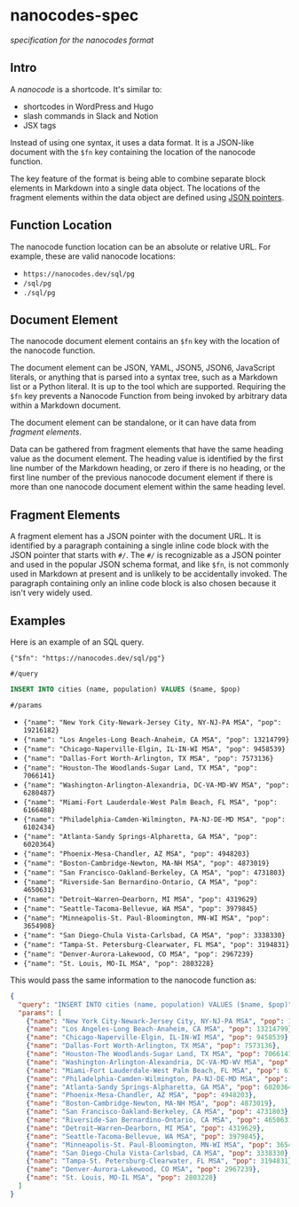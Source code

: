 # nanocodes-spec

*specification for the nanocodes format*

## Intro

A *nanocode* is a shortcode. It's similar to:

- shortcodes in WordPress and Hugo
- slash commands in Slack and Notion
- JSX tags

Instead of using one syntax, it uses a data format. It is a JSON-like
document with the `$fn` key containing the location of the nanocode
function.

The key feature of the format is being able to combine separate
block elements in Markdown into a single data object. The locations
of the fragment elements within the data object are defined using
[JSON pointers](https://tools.ietf.org/html/rfc6901).

## Function Location

The nanocode function location can be an absolute or relative URL.
For example, these are valid nanocode locations:

- `https://nanocodes.dev/sql/pg`
- `/sql/pg`
- `./sql/pg`

## Document Element

The nanocode document element contains an `$fn` key with the
location of the nanocode function.

The document element can be JSON, YAML, JSON5, JSON6, JavaScript
literals, or anything that is parsed into a syntax tree, such
as a Markdown list or a Python literal. It is up to the tool
which are supported. Requiring the `$fn` key prevents a Nanocode
Function from being invoked by arbitrary data within a Markdown
document.

The document element can be standalone, or it can have data
from *fragment elements*.

Data can be gathered from fragment elements that have the same
heading value as the document element. The heading value is
identified by the first line number of the Markdown heading, or
zero if there is no heading, or the first line number of the
previous nanocode document element if there is more than one
nanocode document element within the same heading level.

## Fragment Elements

A fragment element has a JSON pointer with the document URL.
It is identified by a paragraph containing a single inline
code block with the JSON pointer that starts with `#/`. The
`#/` is recognizable as a JSON pointer and used in the popular
JSON schema format, and like `$fn`, is not commonly used in
Markdown at present and is unlikely to be accidentally invoked.
The paragraph containing only an inline code block is also
chosen because it isn't very widely used.

## Examples

Here is an example of an SQL query.

`{"$fn": "https://nanocodes.dev/sql/pg"}`

`#/query`

```sql
INSERT INTO cities (name, population) VALUES ($name, $pop)
```

`#/params`

- `{"name": "New York City-Newark-Jersey City, NY-NJ-PA MSA", "pop": 19216182}`
- `{"name": "Los Angeles-Long Beach-Anaheim, CA MSA", "pop": 13214799}`
- `{"name": "Chicago-Naperville-Elgin, IL-IN-WI MSA", "pop": 9458539}`
- `{"name": "Dallas-Fort Worth-Arlington, TX MSA", "pop": 7573136}`
- `{"name": "Houston-The Woodlands-Sugar Land, TX MSA", "pop": 7066141}`
- `{"name": "Washington-Arlington-Alexandria, DC-VA-MD-WV MSA", "pop": 6280487}`
- `{"name": "Miami-Fort Lauderdale-West Palm Beach, FL MSA", "pop": 6166488}`
- `{"name": "Philadelphia-Camden-Wilmington, PA-NJ-DE-MD MSA", "pop": 6102434}`
- `{"name": "Atlanta-Sandy Springs-Alpharetta, GA MSA", "pop": 6020364}`
- `{"name": "Phoenix-Mesa-Chandler, AZ MSA", "pop": 4948203}`
- `{"name": "Boston-Cambridge-Newton, MA-NH MSA", "pop": 4873019}`
- `{"name": "San Francisco-Oakland-Berkeley, CA MSA", "pop": 4731803}`
- `{"name": "Riverside-San Bernardino-Ontario, CA MSA", "pop": 4650631}`
- `{"name": "Detroit–Warren–Dearborn, MI MSA", "pop": 4319629}`
- `{"name": "Seattle-Tacoma-Bellevue, WA MSA", "pop": 3979845}`
- `{"name": "Minneapolis-St. Paul-Bloomington, MN-WI MSA", "pop": 3654908}`
- `{"name": "San Diego-Chula Vista-Carlsbad, CA MSA", "pop": 3338330}`
- `{"name": "Tampa-St. Petersburg-Clearwater, FL MSA", "pop": 3194831}`
- `{"name": "Denver-Aurora-Lakewood, CO MSA", "pop": 2967239}`
- `{"name": "St. Louis, MO-IL MSA", "pop": 2803228}`

This would pass the same information to the nanocode function as:

```json
{
  "query": "INSERT INTO cities (name, population) VALUES ($name, $pop)",
  "params": [
    {"name": "New York City-Newark-Jersey City, NY-NJ-PA MSA", "pop": 19216182},
    {"name": "Los Angeles-Long Beach-Anaheim, CA MSA", "pop": 13214799},
    {"name": "Chicago-Naperville-Elgin, IL-IN-WI MSA", "pop": 9458539},
    {"name": "Dallas-Fort Worth-Arlington, TX MSA", "pop": 7573136},
    {"name": "Houston-The Woodlands-Sugar Land, TX MSA", "pop": 7066141},
    {"name": "Washington-Arlington-Alexandria, DC-VA-MD-WV MSA", "pop": 6280487},
    {"name": "Miami-Fort Lauderdale-West Palm Beach, FL MSA", "pop": 6166488},
    {"name": "Philadelphia-Camden-Wilmington, PA-NJ-DE-MD MSA", "pop": 6102434},
    {"name": "Atlanta-Sandy Springs-Alpharetta, GA MSA", "pop": 6020364},
    {"name": "Phoenix-Mesa-Chandler, AZ MSA", "pop": 4948203},
    {"name": "Boston-Cambridge-Newton, MA-NH MSA", "pop": 4873019},
    {"name": "San Francisco-Oakland-Berkeley, CA MSA", "pop": 4731803},
    {"name": "Riverside-San Bernardino-Ontario, CA MSA", "pop": 4650631},
    {"name": "Detroit–Warren–Dearborn, MI MSA", "pop": 4319629},
    {"name": "Seattle-Tacoma-Bellevue, WA MSA", "pop": 3979845},
    {"name": "Minneapolis-St. Paul-Bloomington, MN-WI MSA", "pop": 3654908},
    {"name": "San Diego-Chula Vista-Carlsbad, CA MSA", "pop": 3338330},
    {"name": "Tampa-St. Petersburg-Clearwater, FL MSA", "pop": 3194831},
    {"name": "Denver-Aurora-Lakewood, CO MSA", "pop": 2967239},
    {"name": "St. Louis, MO-IL MSA", "pop": 2803228}    
  ]
}
```
